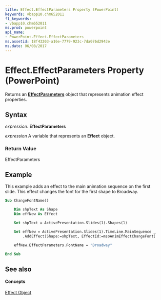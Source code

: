 ```yaml
---
title: Effect.EffectParameters Property (PowerPoint)
keywords: vbapp10.chm652011
f1_keywords:
- vbapp10.chm652011
ms.prod: powerpoint
api_name:
- PowerPoint.Effect.EffectParameters
ms.assetid: 18f43203-a16e-7779-923c-7da076d2943e
ms.date: 06/08/2017
---
```



# Effect.EffectParameters Property (PowerPoint)

Returns an **[EffectParameters](effectparameters-object-powerpoint.md)** object that represents animation effect properties.


## Syntax

 _expression_. **EffectParameters**

 _expression_ A variable that represents an **Effect** object.


### Return Value

EffectParameters


## Example

This example adds an effect to the main animation sequence on the first slide. This effect changes the font for the first shape to Broadway.


```vb
Sub ChangeFontName()

    Dim shpText As Shape
    Dim effNew As Effect

    Set shpText = ActivePresentation.Slides(1).Shapes(1)

    Set effNew = ActivePresentation.Slides(1).TimeLine.MainSequence _
        .AddEffect(Shape:=shpText, EffectId:=msoAnimEffectChangeFont)

    effNew.EffectParameters.FontName = "Broadway"

End Sub
```


## See also


#### Concepts


[Effect Object](effect-object-powerpoint.md)


